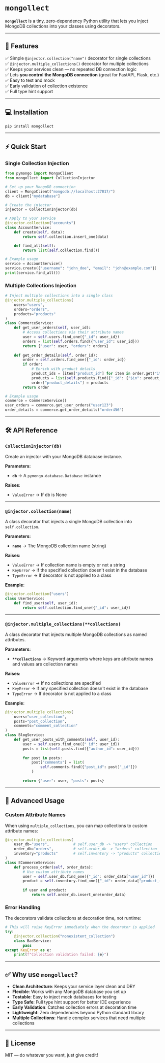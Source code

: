 # `mongollect`

**`mongollect`** is a tiny, zero-dependency Python utility that lets you inject MongoDB collections into your classes using decorators.

---

## 🚀 Features

✅ Simple `@injector.collection("name")` decorator for single collections  
✅ `@injector.multiple_collections()` decorator for multiple collections  
✅ Keeps your services clean — no repeated DB connection logic  
✅ Lets **you control the MongoDB connection** (great for FastAPI, Flask, etc.)  
✅ Easy to test and mock  
✅ Early validation of collection existence  
✅ Full type hint support

---

## 💻 Installation

```bash
pip install mongollect
```

---

## ⚡ Quick Start

### Single Collection Injection

```python
from pymongo import MongoClient
from mongollect import CollectionInjector

# Set up your MongoDB connection
client = MongoClient("mongodb://localhost:27017/")
db = client["mydatabase"]

# Create the injector
injector = CollectionInjector(db)

# Apply to your service
@injector.collection("accounts")
class AccountService:
    def create(self, data):
        return self.collection.insert_one(data)

    def find_all(self):
        return list(self.collection.find())

# Example usage
service = AccountService()
service.create({"username": "john_doe", "email": "john@example.com"})
print(service.find_all())
```

### Multiple Collections Injection

```python
# Inject multiple collections into a single class
@injector.multiple_collections(
    users="users",
    orders="orders", 
    products="products"
)
class CommerceService:
    def get_user_orders(self, user_id):
        # Access collections via their attribute names
        user = self.users.find_one({"_id": user_id})
        orders = list(self.orders.find({"user_id": user_id}))
        return {"user": user, "orders": orders}
    
    def get_order_details(self, order_id):
        order = self.orders.find_one({"_id": order_id})
        if order:
            # Enrich with product details
            product_ids = [item["product_id"] for item in order.get("items", [])]
            products = list(self.products.find({"_id": {"$in": product_ids}}))
            order["product_details"] = products
        return order

# Example usage
commerce = CommerceService()
user_orders = commerce.get_user_orders("user123")
order_details = commerce.get_order_details("order456")
```

---

## 🛠 API Reference

### `CollectionInjector(db)`

Create an injector with your MongoDB database instance.

**Parameters:**
* **`db`** → A `pymongo.database.Database` instance

**Raises:**
* `ValueError` → If db is None

---

### `@injector.collection(name)`

A class decorator that injects a single MongoDB collection into `self.collection`.

**Parameters:**
* **`name`** → The MongoDB collection name (string)

**Raises:**
* `ValueError` → If collection name is empty or not a string
* `KeyError` → If the specified collection doesn't exist in the database
* `TypeError` → If decorator is not applied to a class

**Example:**
```python
@injector.collection("users")
class UserService:
    def find_user(self, user_id):
        return self.collection.find_one({"_id": user_id})
```

---

### `@injector.multiple_collections(**collections)`

A class decorator that injects multiple MongoDB collections as named attributes.

**Parameters:**
* **`**collections`** → Keyword arguments where keys are attribute names and values are collection names

**Raises:**
* `ValueError` → If no collections are specified
* `KeyError` → If any specified collection doesn't exist in the database
* `TypeError` → If decorator is not applied to a class

**Example:**
```python
@injector.multiple_collections(
    users="user_collection",
    posts="post_collection", 
    comments="comment_collection"
)
class BlogService:
    def get_user_posts_with_comments(self, user_id):
        user = self.users.find_one({"_id": user_id})
        posts = list(self.posts.find({"author_id": user_id}))
        
        for post in posts:
            post["comments"] = list(
                self.comments.find({"post_id": post["_id"]})
            )
        
        return {"user": user, "posts": posts}
```

---

## 🎯 Advanced Usage

### Custom Attribute Names

When using `multiple_collections`, you can map collections to custom attribute names:

```python
@injector.multiple_collections(
    user_db="users",           # self.user_db -> "users" collection
    order_db="orders",         # self.order_db -> "orders" collection  
    inventory="products"       # self.inventory -> "products" collection
)
class ECommerceService:
    def process_order(self, order_data):
        # Use custom attribute names
        user = self.user_db.find_one({"_id": order_data["user_id"]})
        product = self.inventory.find_one({"_id": order_data["product_id"]})
        
        if user and product:
            return self.order_db.insert_one(order_data)
```

### Error Handling

The decorators validate collections at decoration time, not runtime:

```python
# This will raise KeyError immediately when the decorator is applied
try:
    @injector.collection("nonexistent_collection")
    class BadService:
        pass
except KeyError as e:
    print(f"Collection validation failed: {e}")
```

---

## ✅ Why use `mongollect`?

* **Clean Architecture**: Keeps your service layer clean and DRY
* **Flexible**: Works with any MongoDB database you set up
* **Testable**: Easy to inject mock databases for testing
* **Type Safe**: Full type hint support for better IDE experience
* **Early Validation**: Catches collection errors at decoration time
* **Lightweight**: Zero dependencies beyond Python standard library
* **Multiple Collections**: Handle complex services that need multiple collections

---

## 📄 License

MIT — do whatever you want, just give credit!
```